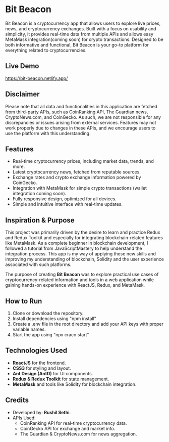# Bit Beacon
Bit Beacon is a cryptocurrency app that allows users to explore live prices, news, and cryptocurrency exchanges. Built with a focus on usability and simplicity, it provides real-time data from multiple APIs and allows easy MetaMask integration(coming soon) for crypto transactions. Designed to be both informative and functional, Bit Beacon is your go-to platform for everything related to cryptocurrencies.

## Live Demo
https://bit-beacon.netlify.app/ 

## Disclaimer
Please note that all data and functionalities in this application are fetched from third-party APIs, such as CoinRanking API, The Guardian news, CryptoNews.com, and CoinGecko. As such, we are not responsible for any discrepancies or issues arising from external services. Features may not work properly due to changes in these APIs, and we encourage users to use the platform with this understanding.

## Features
- Real-time cryptocurrency prices, including market data, trends, and more.
- Latest cryptocurrency news, fetched from reputable sources.
- Exchange rates and crypto exchange information powered by CoinGecko.
- Integration with MetaMask for simple crypto transactions (wallet integration coming soon).
- Fully responsive design, optimized for all devices.
- Simple and intuitive interface with real-time updates.

## Inspiration & Purpose

This project was primarily driven by the desire to learn and practice Redux and Redux Toolkit and especially for integrating blockchain-related features like MetaMask. As a complete beginner in blockchain development, I followed a tutorial from JavaScriptMastery to help understand the integration process. This app is my way of applying these new skills and improving my understanding of blockchain, Solidity and the user experience associated with such platforms.

The purpose of creating **Bit Beacon** was to explore practical use cases of cryptocurrency-related information and tools in a web application while gaining hands-on experience with ReactJS, Redux, and MetaMask.

## How to Run
1. Clone or download the repository.
2. Install dependencies using "npm install"
3. Create a .env file in the root directory and add your API keys with proper variable names.
4. Start the app using "npx craco start"

## Technologies Used
- **ReactJS** for the frontend.
- **CSS3** for styling and layout.
- **Ant Design (AntD)** for UI components.
- **Redux & Redux Toolkit** for state management.
- **MetaMask** and tools like Solidity for blockchain integration.

## Credits
- Developed by: **Rushil Sethi**.
- APIs Used:
    - CoinRanking API for real-time cryptocurrency data.
    - CoinGecko API for exchange and market info.
    - The Guardian & CryptoNews.com for news aggregation.

